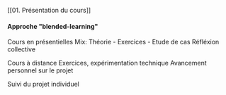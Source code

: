 [[01. Présentation du cours]]

#### Approche "blended-learning"

Cours en présentielles
	Mix: Théorie - Exercices - Etude de cas
	Réfléxion collective
	
Cours à distance
	Exercices, expérimentation technique
	Avancement personnel sur le projet

Suivi du projet individuel

